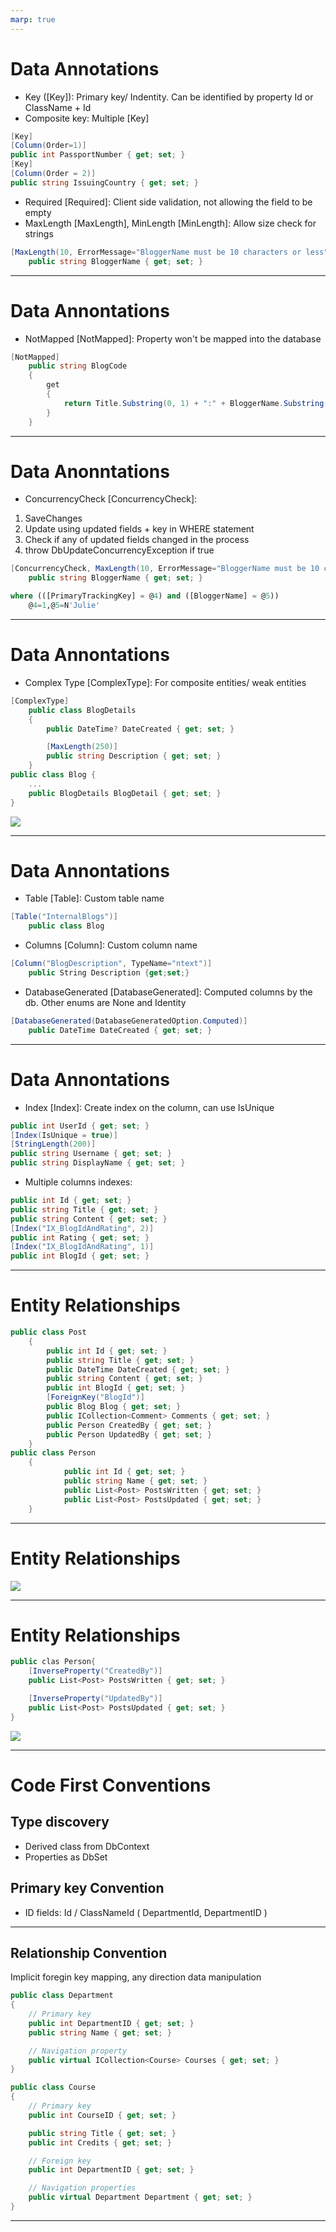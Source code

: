 ```yaml
---
marp: true
---
```


# Data Annotations

- Key ([Key]): Primary key/ Indentity. Can be identified by property Id or ClassName + Id
- Composite key: Multiple [Key]
```cs
[Key]
[Column(Order=1)]
public int PassportNumber { get; set; }
[Key]
[Column(Order = 2)]
public string IssuingCountry { get; set; }
```
- Required [Required]: Client side validation, not allowing the field to be empty
- MaxLength [MaxLength], MinLength [MinLength]: Allow size check for strings
```cs
[MaxLength(10, ErrorMessage="BloggerName must be 10 characters or less"),MinLength(5)]
    public string BloggerName { get; set; }
```
---
# Data Annontations
- NotMapped [NotMapped]: Property won't be mapped into the database
```cs
[NotMapped]
    public string BlogCode
    {
        get
        {
            return Title.Substring(0, 1) + ":" + BloggerName.Substring(0, 1);
        }
    }
```
---
# Data Anonntations
- ConcurrencyCheck [ConcurrencyCheck]: 
1. SaveChanges 
2. Update using updated fields + key in WHERE statement 
3. Check if any of updated fields changed in the process 
4. throw DbUpdateConcurrencyException if true
```cs
[ConcurrencyCheck, MaxLength(10, ErrorMessage="BloggerName must be 10 characters or less"),MinLength(5)]
    public string BloggerName { get; set; }
```
```sql
where (([PrimaryTrackingKey] = @4) and ([BloggerName] = @5))
    @4=1,@5=N'Julie'
```
---
# Data Annontations

- Complex Type [ComplexType]: For composite entities/ weak entities
```cs
[ComplexType]
    public class BlogDetails
    {
        public DateTime? DateCreated { get; set; }

        [MaxLength(250)]
        public string Description { get; set; }
    }
public class Blog {
    ...
    public BlogDetails BlogDetail { get; set; }
}
```
![](https://learn.microsoft.com/en-us/ef/ef6/media/jj591583-figure06.png)

---
# Data Annontations
- Table [Table]: Custom table name
```cs
[Table("InternalBlogs")]
    public class Blog
```
- Columns [Column]: Custom column name
```cs
[Column("BlogDescription", TypeName="ntext")]
    public String Description {get;set;}
```
- DatabaseGenerated [DatabaseGenerated]: Computed columns by the db. Other enums are None and Identity
```cs
[DatabaseGenerated(DatabaseGeneratedOption.Computed)]
    public DateTime DateCreated { get; set; }
```
--- 
# Data Annontations
- Index [Index]: Create index on the column, can use IsUnique
```cs
public int UserId { get; set; }
[Index(IsUnique = true)]
[StringLength(200)]
public string Username { get; set; }
public string DisplayName { get; set; }
```
- Multiple columns indexes:
```cs
public int Id { get; set; }
public string Title { get; set; }
public string Content { get; set; }
[Index("IX_BlogIdAndRating", 2)]
public int Rating { get; set; }
[Index("IX_BlogIdAndRating", 1)]
public int BlogId { get; set; }
```
---

# Entity Relationships
```cs
public class Post
    {
        public int Id { get; set; }
        public string Title { get; set; }
        public DateTime DateCreated { get; set; }
        public string Content { get; set; }
        public int BlogId { get; set; }
        [ForeignKey("BlogId")]
        public Blog Blog { get; set; }
        public ICollection<Comment> Comments { get; set; }
        public Person CreatedBy { get; set; }
        public Person UpdatedBy { get; set; }
    }
public class Person
    {
            public int Id { get; set; }
            public string Name { get; set; }
            public List<Post> PostsWritten { get; set; }
            public List<Post> PostsUpdated { get; set; }
    }
```
---
# Entity Relationships
![](https://learn.microsoft.com/en-us/ef/ef6/media/jj591583-figure10.png)

---
# Entity Relationships
```cs
public clas Person{
    [InverseProperty("CreatedBy")]
    public List<Post> PostsWritten { get; set; }

    [InverseProperty("UpdatedBy")]
    public List<Post> PostsUpdated { get; set; }
}
```
![](https://learn.microsoft.com/en-us/ef/ef6/media/jj591583-figure11.png)

---
# Code First Conventions
## Type discovery
- Derived class from DbContext
- Properties as DbSet<EntityClass>
## Primary key Convention
- ID fields: Id / ClassNameId ( DepartmentId, DepartmentID )
---
## Relationship Convention
Implicit foregin key mapping, any direction data manipulation
```cs
public class Department
{
    // Primary key
    public int DepartmentID { get; set; }
    public string Name { get; set; }

    // Navigation property
    public virtual ICollection<Course> Courses { get; set; }
}

public class Course
{
    // Primary key
    public int CourseID { get; set; }

    public string Title { get; set; }
    public int Credits { get; set; }

    // Foreign key
    public int DepartmentID { get; set; }

    // Navigation properties
    public virtual Department Department { get; set; }
}
```

---
